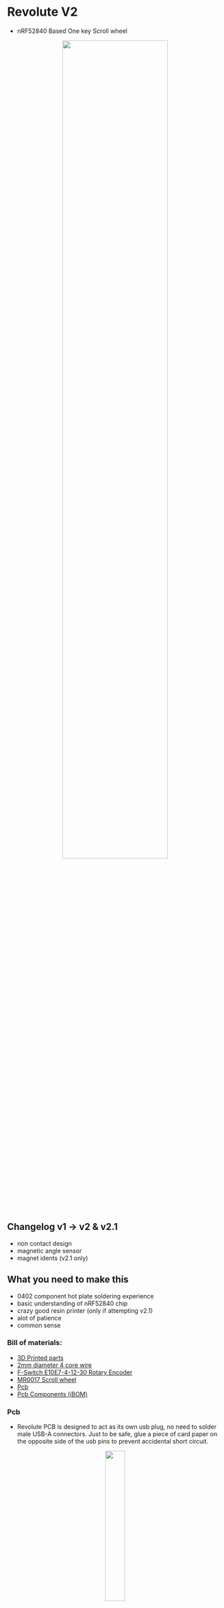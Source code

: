 # Revolute V2
- nRF52840 Based One key Scroll wheel
<p align="center"><img src="./Misc/Pictures/Revolute-On_Keyboard.png" width="70%"></p>

## Changelog v1 -> v2 & v2.1
- non contact design
- magnetic angle sensor 
- magnet idents (v2.1 only)

## What you need to make this

- 0402 component hot plate soldering experience
- basic understanding of nRF52840 chip
- crazy good resin printer (only if attempting v2.1)
- alot of patience
- common sense


### Bill of materials: 
- <a href = "./3D Prints"> 3D Printed parts </a>
- <a href = "./Misc/Pictures/Revolute-Wire.png"> 2mm diameter 4 core wire </a>
- <a href = "./Misc/Pictures/Revolute-Encoder.png"> F-Switch E10E7-4-12-30 Rotary Encoder </a>
- <a href = "./Misc/Pictures/Scrollwheel.JPG"> MR0017 Scroll wheel </a>
- <a href = "./Hardware"> Pcb </a>
- <a href = "./Hardware/bom/ibom.html"> Pcb Components (iBOM) </a>


### Pcb 
- Revolute PCB is designed to act as its own usb plug, no need to solder male USB-A connectors. Just to be safe, glue a piece of card paper on the opposite side of the usb pins to prevent accidental short circuit.
<p align="center"><img src="./Misc/Pictures/Revolute-PCB_plugged_In2.png" width="30%"></p>

- To wire the scroll wheel onto the pcb: Connect the middle pin on the encoder to the ground pad on the pcb above P1.01, Connect the two side pins of the encoder to 1.01 and 1.02 (left right doesnt matter)

-Picture of pins on the Revolute Pcb
<p align="center"><img src="./Misc/Pictures/Revolute-Pins.png" height="500px"><img src="./Misc/Pictures/Revolute-PCB.png" height="500px"></p>

### Software
- Custom nRF25840 UF2 bootloader for Revolute can be found in the <a href = "./Bootloader"> Bootloader folder </a>, upload using a SWD programmer
- Pre compiled code can be found in the <a href = "./Revolute UF2 Variations"> Revolute UF2 Variations Folder </a> 

### 3D Printing & Others
- 3D printed parts are designed with a 0.2mm tolerance and the cap and base should snap together
- be careful when snapping the cap onto the base with the encoder, the center beam in the cap is very fragile and may snap off into your encoder.
- The rubber on the scroll wheel is salvaged from another <a href = "./Misc/Pictures/Scrollwheel.JPG"> scroll wheel </a>

## ---More pictures---
Section Analysis
<p align="center"><img src="./Misc/Pictures V2.1/RevoluteV2.1-Section_3D.png" width="60%"></p>
</br>
Top view
<p align="center"><img src="./Misc/Pictures V2.1/RevoluteV2.1-Top_3D.png" width="60%"></p>
</br>
Bottom view
<p align="center"><img src="./Misc/Pictures V2.1/RevoluteV2.1-Bottom_3D.png" width="60%"></p>
</br>
Base only
<p align="center"><img src="./Misc/Pictures V2.1/RevoluteV2.1-Base_3D.png" width="60%"></p>
</br>
Cap only
<p align="center"><img src="./Misc/Pictures V2.1/RevoluteV2.1-Cap_3D.png" width="60%"></p>
</br>
PCB
<p align="center"><img src="./Misc/Pictures V2.1/RevoluteV2-PCB_3D.png" width="60%"></p>
</br>



